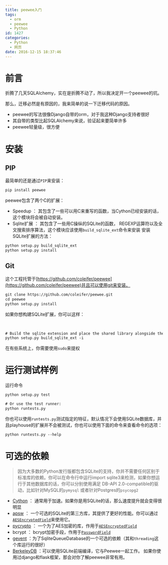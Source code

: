 ```yaml
---
title: peewee入门
tags:
  - orm
  - peewee
  - Python
id: 1427
categories:
  - Python
  - 网页
date: 2016-12-15 18:37:46
---
```


# 前言

折腾了几天SQLAlchemy，实在是折腾不动了，所以我决定开一个peewee的坑。

那么，迁移必然是有原因的，我来简单的说一下迁移代码的原因。

*   peewee的写法很像Django自带的orm，对于我这种Django支持者很好
*   其自带的类型比起SQLAlchemy来说，验证起来要简单许多
*   peewee轻量级，很方便

# 安装

## PIP

最简单的还是通过`PIP`来安装：
```default
pip install peewee
```

peewee包含了两个C的扩展：

*   Speedup ： 其包含了一些可以用C来重写的函数，当Cython已经安装的话，这个模块将会被自动安装。
*   Sqlite扩展 ： 其包含了一些用C操纵的SQLite的函数， REGEXP运算符以及全文搜索排序算法，这个模块应该使用`build_sqlite_ext`命令来安装
安装SQLite扩展的方法：
```default
python setup.py build_sqlite_ext
python setup.py install
```


## Git

这个工程托管于[https://github.com/coleifer/peewee](https://github.com/coleifer/peewee)并且可以使用git来安装。
```default
git clone https://github.com/coleifer/peewee.git
cd peewee
python setup.py install
```

如果你想构建SQLite扩展，你可以这样：

 
```default
# Build the sqlite extension and place the shared library alongside the other modules.
python setup.py build_sqlite_ext -i
```

在有些系统上，你需要使用`sudo`来提权

# 运行测试样例

运行命令
```default
python setup.py test

# Or use the test runner:
python runtests.py
```

你也可以使用`runtests.py`测试指定的特征，默认情况下会使用SQLite数据库，并且playhouse的扩展并不会被测试，你也可以使用下面的命令来查看命令的选项：
```default
python runtests.py --help
```


# 可选的依赖

> 因为大多数的Python发行版都包含SQLite的支持，你并不需要任何区别于标准库的依赖。你可以在命令行中运行import sqlite3来检测，如果你想运行于其他数据库的话，你可以分别使用满足 DB-API 2.0-compatible的驱动，比如针对MySQL的`pymysql` 或者针对Postgres的`psycopg2`

*   [Cython](http://cython.org/) ： 通常用于加速。如果你是用SQLite的话，那么速度提升就会变得很明显
*   [apsw](https://github.com/rogerbinns/apsw) ： 一个可选的SQLite的第三方库，其提供了更好的性能。你可以通过[`AESEncryptedField`](http://docs.peewee-orm.com/en/latest/peewee/playhouse.html#AESEncryptedField "AESEncryptedField")来使用它。
*   [pycrypto](http://pythonhosted.org/pycrypto/) ： 一个为了AES加密的库，作用于[`AESEncryptedField`](http://docs.peewee-orm.com/en/latest/peewee/playhouse.html#AESEncryptedField "AESEncryptedField")
*   bcrypt ： bcrypt加密手段，作用于[`PasswordField`](http://docs.peewee-orm.com/en/latest/peewee/playhouse.html#PasswordField "PasswordField")
*   [gevent](http://www.gevent.org/) ：为了SqliteQueueDatabase的一个可选的依赖（其和`threading`这个库运行的很好）
*   [BerkeleyDB](http://www.oracle.com/technetwork/database/database-technologies/berkeleydb/downloads/index.html) ：可以使用SQLite前端编译，它与Peewee一起工作。
如果你使用过django和flask框架，那会对你了解peewee非常有用。